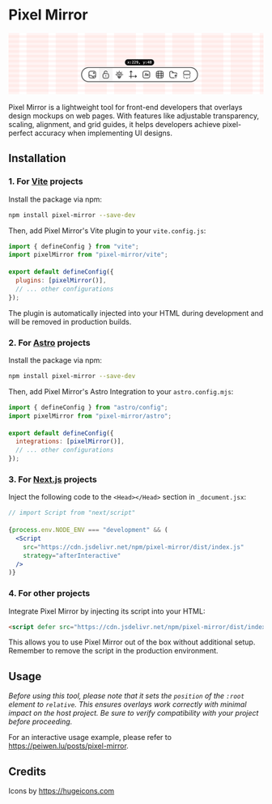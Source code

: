 # Pixel Mirror

![screenshot](./docs/app.png)

Pixel Mirror is a lightweight tool for front-end developers that overlays design mockups on web pages. With features like adjustable transparency, scaling, alignment, and grid guides, it helps developers achieve pixel-perfect accuracy when implementing UI designs.

## Installation

### 1. For [Vite](https://vite.dev/) projects

Install the package via npm:

```bash
npm install pixel-mirror --save-dev
```

Then, add Pixel Mirror's Vite plugin to your `vite.config.js`:

```js
import { defineConfig } from "vite";
import pixelMirror from "pixel-mirror/vite";

export default defineConfig({
  plugins: [pixelMirror()],
  // ... other configurations
});
```

The plugin is automatically injected into your HTML during development and will be removed in production builds.

### 2. For [Astro](https://astro.build/) projects

Install the package via npm:

```bash
npm install pixel-mirror --save-dev
```

Then, add Pixel Mirror's Astro Integration to your `astro.config.mjs`:

```js
import { defineConfig } from "astro/config";
import pixelMirror from "pixel-mirror/astro";

export default defineConfig({
  integrations: [pixelMirror()],
  // ... other configurations
});
```

### 3. For [Next.js](https://nextjs.org/) projects

Inject the following code to the `<Head></Head>` section in `_document.jsx`:

``` jsx
// import Script from "next/script"

{process.env.NODE_ENV === "development" && (
  <Script
    src="https://cdn.jsdelivr.net/npm/pixel-mirror/dist/index.js"
    strategy="afterInteractive"
  />
)}
```

### 4. For other projects

Integrate Pixel Mirror by injecting its script into your HTML:

``` html
<script defer src="https://cdn.jsdelivr.net/npm/pixel-mirror/dist/index.js"></script>
```

This allows you to use Pixel Mirror out of the box without additional setup. Remember to remove the script in the production environment.

## Usage

_Before using this tool, please note that it sets the `position` of the `:root` element to `relative`. This ensures overlays work correctly with minimal impact on the host project. Be sure to verify compatibility with your project before proceeding._

For an interactive usage example, please refer to https://peiwen.lu/posts/pixel-mirror.

## Credits

Icons by https://hugeicons.com
